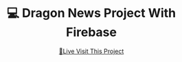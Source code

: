 <h1 align="center" style="font-weight: bold;">💻 <b>Dragon News Project With Firebase</b></h1>
<p align="center">
<a href="https://dragon-news-project-b8c8d.web.app/">📱Live Visit This Project</a>
</p> 
